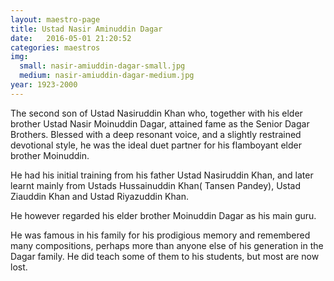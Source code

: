```yaml
---
layout: maestro-page
title: Ustad Nasir Aminuddin Dagar
date:   2016-05-01 21:20:52
categories: maestros
img:
  small: nasir-amiuddin-dagar-small.jpg
  medium: nasir-amiuddin-dagar-medium.jpg
year: 1923-2000
---
```


The second son of Ustad Nasiruddin Khan who, together with his elder brother Ustad Nasir Moinuddin Dagar, attained fame as the Senior Dagar Brothers. Blessed with a deep resonant voice, and a slightly restrained devotional style, he was the ideal duet partner for his flamboyant elder brother Moinuddin.

He had his initial training from his father Ustad Nasiruddin Khan, and later learnt mainly from Ustads Hussainuddin Khan( Tansen Pandey), Ustad Ziauddin Khan and Ustad Riyazuddin Khan.

He however regarded his elder brother Moinuddin Dagar as his main guru.

He was famous in his family for his prodigious memory and remembered many compositions, perhaps more than anyone else of his generation in the Dagar family. He did teach some of them to his students, but most are now lost.
